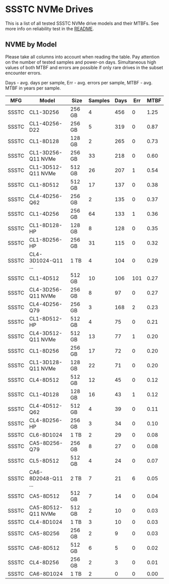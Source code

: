 SSSTC NVMe Drives
=================

This is a list of all tested SSSTC NVMe drive models and their MTBFs. See more
info on reliability test in the [README](https://github.com/linuxhw/SMART).

NVME by Model
------------

Please take all columns into account when reading the table. Pay attention on the
number of tested samples and power-on days. Simultaneous high values of both MTBF
and errors are possible if only rare drives in the subset encounter errors.

Days - avg. days per sample,
Err  - avg. errors per sample,
MTBF - avg. MTBF in years per sample.

| MFG       | Model              | Size   | Samples | Days  | Err   | MTBF |
|-----------|--------------------|--------|---------|-------|-------|------|
| SSSTC     | CL1-3D256          | 256 GB | 4       | 456   | 0     | 1.25   |
| SSSTC     | CL1-4D256-D22      | 256 GB | 5       | 319   | 0     | 0.87   |
| SSSTC     | CL1-8D128          | 128 GB | 2       | 265   | 0     | 0.73   |
| SSSTC     | CL1-3D256-Q11 NVMe | 256 GB | 33      | 218   | 0     | 0.60   |
| SSSTC     | CL1-3D512-Q11 NVMe | 512 GB | 26      | 207   | 1     | 0.54   |
| SSSTC     | CL1-8D512          | 512 GB | 17      | 137   | 0     | 0.38   |
| SSSTC     | CL4-4D256-Q62      | 256 GB | 2       | 135   | 0     | 0.37   |
| SSSTC     | CL1-4D256          | 256 GB | 64      | 133   | 1     | 0.36   |
| SSSTC     | CL1-8D128-HP       | 128 GB | 8       | 128   | 0     | 0.35   |
| SSSTC     | CL1-8D256-HP       | 256 GB | 31      | 115   | 0     | 0.32   |
| SSSTC     | CL4-3D1024-Q11 ... | 1 TB   | 4       | 104   | 0     | 0.29   |
| SSSTC     | CL1-4D512          | 512 GB | 10      | 106   | 101   | 0.27   |
| SSSTC     | CL4-3D256-Q11 NVMe | 256 GB | 8       | 97    | 0     | 0.27   |
| SSSTC     | CL4-4D256-Q79      | 256 GB | 3       | 168   | 2     | 0.23   |
| SSSTC     | CL1-8D512-HP       | 512 GB | 4       | 75    | 0     | 0.21   |
| SSSTC     | CL4-3D512-Q11 NVMe | 512 GB | 13      | 77    | 1     | 0.20   |
| SSSTC     | CL1-8D256          | 256 GB | 17      | 72    | 0     | 0.20   |
| SSSTC     | CL1-3D128-Q11 NVMe | 128 GB | 22      | 71    | 0     | 0.20   |
| SSSTC     | CL4-8D512          | 512 GB | 12      | 45    | 0     | 0.12   |
| SSSTC     | CL1-4D128          | 128 GB | 16      | 43    | 1     | 0.12   |
| SSSTC     | CL4-4D512-Q62      | 512 GB | 4       | 39    | 0     | 0.11   |
| SSSTC     | CL4-8D256-HP       | 256 GB | 3       | 34    | 0     | 0.10   |
| SSSTC     | CL6-8D1024         | 1 TB   | 2       | 29    | 0     | 0.08   |
| SSSTC     | CA5-8D256-Q79      | 256 GB | 8       | 27    | 0     | 0.08   |
| SSSTC     | CL5-8D512          | 512 GB | 4       | 24    | 0     | 0.07   |
| SSSTC     | CA6-8D2048-Q11 ... | 2 TB   | 7       | 21    | 6     | 0.05   |
| SSSTC     | CA5-8D512          | 512 GB | 7       | 14    | 0     | 0.04   |
| SSSTC     | CA5-8D512-Q11 NVMe | 512 GB | 2       | 10    | 0     | 0.03   |
| SSSTC     | CL4-8D1024         | 1 TB   | 3       | 10    | 0     | 0.03   |
| SSSTC     | CA5-8D256          | 256 GB | 2       | 9     | 0     | 0.03   |
| SSSTC     | CA6-8D512          | 512 GB | 6       | 5     | 0     | 0.02   |
| SSSTC     | CL4-8D256          | 256 GB | 2       | 3     | 0     | 0.01   |
| SSSTC     | CA6-8D1024         | 1 TB   | 2       | 0     | 0     | 0.00   |
